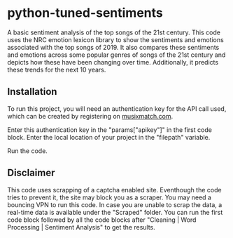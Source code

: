 # python-tuned-sentiments
A basic sentiment analysis of the top songs of the 21st century. 
This code uses the NRC emotion lexicon library to show the sentiments and emotions associated with the top songs of 2019. It also compares these sentiments and emotions across some popular genres of songs of the 21st century and depicts how these have been changing over time. Additionally, it predicts these trends for the next 10 years.

## Installation
To run this project, you will need an authentication key for the API call used, which can be created by registering on [musixmatch.com](https://developer.musixmatch.com/).

Enter this authentication key in the "params\["apikey"\]" in the first code block.
Enter the local location of your project in the "filepath" variable.

Run the code.

## Disclaimer
This code uses scrapping of a captcha enabled site. Eventhough the code tries to prevent it, the site may block you as a scraper. You may need a bouncing VPN to run this code. 
In case you are unable to scrap the data, a real-time data is available under the "Scraped" folder. You can run the first code block followed by all the code blocks after "Cleaning | Word Processing | Sentiment Analysis" to get the results.

